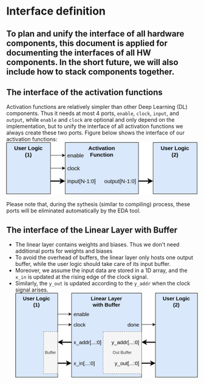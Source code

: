 # Interface definition
To plan and unify the interface of all hardware components, this document is applied for documenting the interfaces of all HW components. In the short future, we will also include how to stack components together.
---

## The interface of the activation functions
Activation functions are relatively simpler than other Deep Learning (DL) components. Thus it needs at most 4 ports, `enable`, `clock`, `input`, and `output`, while `enable` and `clock` are optional and only depend on the implementation, but to unify the interface of all activation functions we always create these two ports. Figure below shows the interface of our activation functions:
![interface_activations](./interface_activation_function.png)

Please note that, during the sythesis (similar to compiling) process, these ports will be eliminated automatically by the EDA tool.


## The interface of the Linear Layer with Buffer
- The linear layer contains weights and biases. Thus we don't need additional ports for weights and biases
- To avoid the overhead of buffers, the linear layer only hosts one output buffer, while the user logic should take care of its input buffer.
- Moreover, we assume the input data are stored in a 1D array, and the `x_in` is updated at the rising edge of the clock signal.
- Similarly, the `y_out` is updated according to the `y_addr` when the clock signal arises.
![interface_linear_buffer](./interface_linear_layer_with_buffer.png)